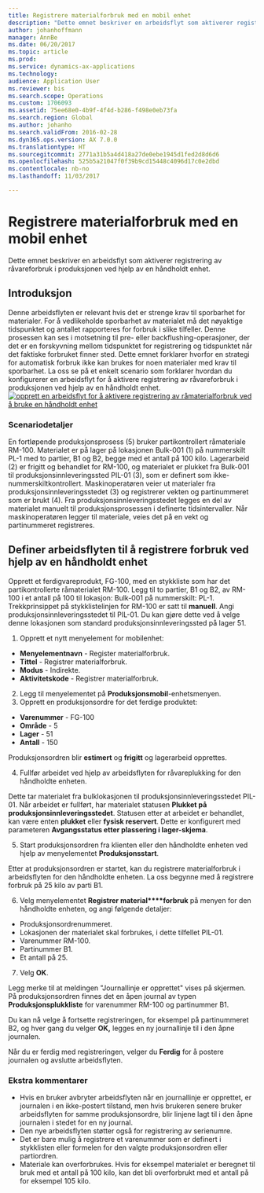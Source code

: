 ```yaml
---
title: Registrere materialforbruk med en mobil enhet
description: "Dette emnet beskriver en arbeidsflyt som aktiverer registrering av råvareforbruk i produksjonen ved hjelp av en håndholdt enhet."
author: johanhoffmann
manager: AnnBe
ms.date: 06/20/2017
ms.topic: article
ms.prod: 
ms.service: dynamics-ax-applications
ms.technology: 
audience: Application User
ms.reviewer: bis
ms.search.scope: Operations
ms.custom: 1706093
ms.assetid: 75ee68e0-4b9f-4f4d-b286-f498e0eb73fa
ms.search.region: Global
ms.author: johanho
ms.search.validFrom: 2016-02-28
ms.dyn365.ops.version: AX 7.0.0
ms.translationtype: HT
ms.sourcegitcommit: 2771a31b5a4d418a27de0ebe1945d1fed2d8d6d6
ms.openlocfilehash: 525b5a21047f0f39b9cd15448c4096d17c0e2dbd
ms.contentlocale: nb-no
ms.lasthandoff: 11/03/2017

---
```


# <a name="register-material-consumption-using-a-mobile-device"></a>Registrere materialforbruk med en mobil enhet
Dette emnet beskriver en arbeidsflyt som aktiverer registrering av råvareforbruk i produksjonen ved hjelp av en håndholdt enhet.

<a name="introduction"></a>Introduksjon
------------

Denne arbeidsflyten er relevant hvis det er strenge krav til sporbarhet for materialer. For å vedlikeholde sporbarhet av materialet må det nøyaktige tidspunktet og antallet rapporteres for forbruk i slike tilfeller. Denne prosessen kan ses i motsetning til pre- eller backflushing-operasjoner, der det er en forskyvning mellom tidspunktet for registrering og tidspunktet når det faktiske forbruket finner sted. Dette emnet forklarer hvorfor en strategi for automatisk forbruk ikke kan brukes for noen materialer med krav til sporbarhet. La oss se på et enkelt scenario som forklarer hvordan du konfigurerer en arbeidsflyt for å aktivere registrering av råvareforbruk i produksjonen ved hjelp av en håndholdt enhet. [![opprett en arbeidsflyt for å aktivere registrering av råmaterialforbruk ved å bruke en håndholdt enhet](./media/scenario3.png)](./media/scenario3.png)

### <a name="scenario-details"></a>Scenariodetaljer

En fortløpende produksjonsprosess (5) bruker partikontrollert råmateriale RM-100. Materialet er på lager på lokasjonen Bulk-001 (1) på nummerskilt PL-1 med to partier, B1 og B2, begge med et antall på 100 kilo. Lagerarbeid (2) er frigitt og behandlet for RM-100, og materialet er plukket fra Bulk-001 til produksjonsinnleveringssted PIL-01 (3), som er definert som ikke-nummerskiltkontrollert. Maskinoperatøren veier ut materialer fra produksjonsinnleveringsstedet (3) og registrerer vekten og partinummeret som er brukt (4). Fra produksjonsinnleveringsstedet legges en del av materialet manuelt til produksjonsprosessen i definerte tidsintervaller. Når maskinoperatøren legger til materiale, veies det på en vekt og partinummeret registreres.

## <a name="set-up-the-workflow-to-register-consumption-using-a-handheld-device"></a>Definer arbeidsflyten til å registrere forbruk ved hjelp av en håndholdt enhet
Opprett et ferdigvareprodukt, FG-100, med en stykkliste som har det partikontrollerte råmaterialet RM-100. Legg til to partier, B1 og B2, av RM-100 i et antall på 100 til lokasjon: Bulk-001 på nummerskilt: PL-1. Trekkprinsippet på stykklistelinjen for RM-100 er satt til **manuell**. Angi produksjonsinnleveringsstedet til PIL-01. Du kan gjøre dette ved å velge denne lokasjonen som standard produksjonsinnleveringssted på lager 51.

1.  Opprett et nytt menyelement for mobilenhet: 

-    **Menyelementnavn** - Register materialforbruk. 
-    **Tittel** - Registrer materialforbruk. 
-    **Modus** - Indirekte. 
-    **Aktivitetskode** - Registrer materialforbruk.

2.  Legg til menyelementet på **Produksjonsmobil**-enhetsmenyen.
3.  Opprett en produksjonsordre for det ferdige produktet: 

-    **Varenummer** - FG-100 
-    **Område** - 5 
-    **Lager** - 51 
-    **Antall** - 150

Produksjonsordren blir **estimert** og **frigitt** og lagerarbeid opprettes.

4.  Fullfør arbeidet ved hjelp av arbeidsflyten for råvareplukking for den håndholdte enheten.

Dette tar materialet fra bulklokasjonen til produksjonsinnleveringsstedet PIL-01. Når arbeidet er fullført, har materialet statusen **Plukket på produksjonsinnleveringsstedet**. Statusen etter at arbeidet er behandlet, kan være enten **plukket** eller **fysisk reservert**. Dette er konfigurert med parameteren **Avgangsstatus etter plassering i lager-skjema**.

5.  Start produksjonsordren fra klienten eller den håndholdte enheten ved hjelp av menyelementet **Produksjonsstart**.

Etter at produksjonsordren er startet, kan du registrere materialforbruk i arbeidsflyten for den håndholdte enheten. La oss begynne med å registrere forbruk på 25 kilo av parti B1.

6.  Velg menyelementet **Registrer material****forbruk** på menyen for den håndholdte enheten, og angi følgende detaljer: 

-    Produksjonsordrenummeret. 
-    Lokasjonen der materialet skal forbrukes, i dette tilfellet PIL-01. 
-    Varenummer RM-100. 
-    Partinummer B1. 
-    Et antall på 25.

7.  Velg **OK**.

Legg merke til at meldingen "Journallinje er opprettet" vises på skjermen. På produksjonsordren finnes det en åpen journal av typen **Produksjonsplukkliste** for varenummer RM-100 og partinummer B1. 

Du kan nå velge å fortsette registreringen, for eksempel på partinummeret B2, og hver gang du velger **OK,** legges en ny journallinje til i den åpne journalen. 

Når du er ferdig med registreringen, velger du **Ferdig** for å postere journalen og avslutte arbeidsflyten.

### <a name="additional-comments"></a>Ekstra kommentarer 

-   Hvis en bruker avbryter arbeidsflyten når en journallinje er opprettet, er journalen i en ikke-postert tilstand, men hvis brukeren senere bruker arbeidsflyten for samme produksjonsordre, blir linjene lagt til i den åpne journalen i stedet for en ny journal.
-   Den nye arbeidsflyten støtter også for registrering av serienumre.
-   Det er bare mulig å registrere et varenummer som er definert i stykklisten eller formelen for den valgte produksjonsordren eller partiordren.
-   Materiale kan overforbrukes. Hvis for eksempel materialet er beregnet til bruk med et antall på 100 kilo, kan det bli overforbrukt med et antall på for eksempel 105 kilo.




